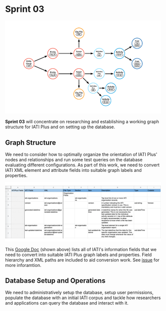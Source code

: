 # Sprint 03

![IATI Plus Database](https://github.com/Humanitarian-AI/IATIPlus/blob/main/Media/IATIPlus_sprints.png)

**Sprint 03** will concentrate on researching and establishing a working graph structure for IATI Plus and on setting up the database.

## Graph Structure

We need to consider how to optimally organize the orientation of IATI Plus' nodes and relationships and run some test queries on the database evaluating different configurations. As part of this work, we need to convert IATI XML element and attribute fields into suitable graph labels and properties.

![IATI Plus Fields](https://github.com/Humanitarian-AI/IATIPlus/blob/main/Media/IATIPlus_fields_sheet.png)

This [Google Doc](https://docs.google.com/spreadsheets/d/1mj63wdGwZRJ7STbadU4r_fxtL0WtVK-D0qKS35rIBcQ/edit?usp=sharing) (shown above) lists all of IATI's information fields that we need to convert into suitable IATI Plus graph labels and properties. Field hierarchy and XML paths are included to aid conversion work. See [issue](https://github.com/Humanitarian-AI/IATIPlus/issues/8) for more inforamtion.

## Database Setup and Operations

We need to administratively setup the database, setup user permissions, populate the database with an initial IATI corpus and tackle how researchers and applications can query the database and interact with it.
